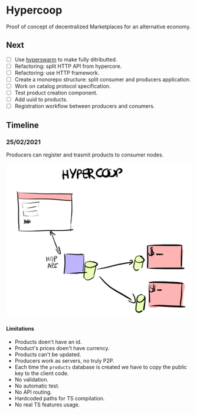 # Hypercoop

Proof of concept of decentralized Marketplaces for an alternative economy.

## Next

- [ ] Use [hyperswarm](https://github.com/hyperswarm/hyperswarm) to make fully ditributted.
- [ ] Refactoring: split HTTP API from hypercore.
- [ ] Refactoring: use HTTP framework.
- [ ] Create a monorepo structure: split consumer and producers application.
- [ ] Work on catalog protocol specification.
- [ ] Test product creation component.
- [ ] Add uuid to products.
- [ ] Registration workflow between producers and conumers.

## Timeline

### 25/02/2021

Producers can register and trasmit products to consumer nodes.

![Product creation](/doc/img/hypercoop-20210225.png)

#### Limitations

- Products doen't have an id.
- Product's prices doen't have currency.
- Products can't be updated.
- Producers work as servers, no truly P2P.
- Each time the `products` database is created we have to copy the public key to the client code.
- No validation.
- No automatic test.
- No API routing.
- Hardcoded paths for TS compilation.
- No real TS features usage.